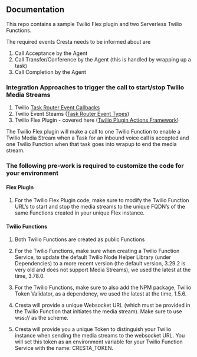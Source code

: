 ## Documentation

This repo contains a sample Twilio Flex plugin and two Serverless Twilio Functions.

The required events Cresta needs to be informed about are

1. Call Acceptance by the Agent
2. Call Transfer/Conference by the Agent (this is handled by wrapping up a task)
3. Call Completion by the Agent

### Integration Approaches to trigger the call to start/stop Twilio Media Streams

1. Twilio [Task Router Event Callbacks](https://www.twilio.com/docs/taskrouter/api/event/reference)
2. Twilio Event Steams ([Task Router Event Types](https://www.twilio.com/docs/events/event-types#taskrouter))
3. Twilio Flex Plugin - covered here ([Twilio Plugin Actions Framework](https://www.twilio.com/docs/flex/developer/ui/actions))

The Twilio Flex plugin will make a call to one Twilio Function to enable a Twilio Media Stream when a Task for an inbound voice call is accepted and one Twilio Function when that task goes into wrapup to end the media stream.

### The following pre-work is required to customize the code for your environment

#### Flex PlugIn
1. For the Twilio Flex Plugin code, make sure to modify the Twilio Function URL’s to start and stop the media streams to the unique FQDN’s of the same Functions created in your unique Flex instance.

#### Twilio Functions
1. Both Twilio Functions are created as public Functions

2. For the Twilio Functions, make sure when creating a Twilio Function Service, to update the default Twilio Node Helper Library (under Dependencies) to a more recent version (the default version, 3.29.2 is very old and does not support Media Streams), we used the latest at the time, 3.78.0.

3. For the Twilio Functions, make sure to also add the NPM package, Twilio Token Validator, as a dependency, we used the latest at the time, 1.5.6.

4. Cresta will provide a unique Websocket URL (which must be provided in the Twilio Function that initiates the media stream). Make sure to use wss:// as the scheme.

5. Cresta will provide you a unique Token to distinguish your Twilio instance when sending the media streams to the websocket URL. You will set this token as an environment variable for your Twilio Function Service with the name: CRESTA_TOKEN.


